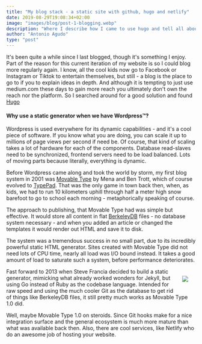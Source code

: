 ```yaml
---
title: "My blog stack - a static site with github, hugo and netlify"
date: 2019-08-29T19:08:34+02:00
image: "images/blog/post-1-blogging.webp"
description: "Where I describe how I came to use hugo and tell all about my life long love affair with Perl based content management systems"
author: "Antonio Agudo"
type: "post"
---
```

It's been quite a while since I last blogged, though it's something I enjoy. 
Part of the reason for this current iteration of my website is so I could blog more regularly again.
I know, all the cool kids now go to Facebook or Instagram or Tiktok to entertain themselves, but still - 
a blog is the place to go to if you to explain ideas in depth. And although it is tempting to just use medium.com these 
days to gain more reach you ultimately don't own the reach nor the platform.
So I searched around for a good solution and found [Hugo](https://gohugo.io/)

#### Why use a static generator when we have Wordpress&trade;?  

Wordpress is used everywhere for its dynamic capabilities - and it's a cool piece of software. If you know what you are 
doing, you can scale it up to millions of page views per second if need be. Of course, that kind of scaling takes a lot of
hardware for each of the components. Database read-slaves need to be synchronized, frontend servers need to be load 
balanced. Lots of moving parts because literally, everything is dynamic. 

Before Wordpress came along and took the world by storm, my first blog system in 2001 was [Movable Type](https://movabletype.org/) 
by Mena and Ben Trott, which of course evolved to [TypePad](https://www.typepad.com/). That was the only game in town 
back then, when, as kids, we had to run 10 kilometers uphill through half a meter high snow barefoot to go to school each 
morning - metaphorically speaking of course. 

The approach to publishing, that Movable Type had was simple but effective.
It would store all content in flat [BerkeleyDB](https://en.wikipedia.org/wiki/Berkeley_DB) files - no database system
necessary - and when you added an article or changed the templates it would render out HTML and save it to disk.
 
The system was a tremendous success in no small part, due to its incredibly powerful static HTML generator. 
Sites created with Movable Type did not need lots of CPU time, nearly all load was I/O bound instead. 
It takes a good amount of load to saturate such a system, before performance deteriorates.

<img src="/images/blog/2019/hugo.webp" align="right" style="margin: 20px;">
Fast forward to 2013 when Steve Francia decided to build a static generator, mimicking what already worked wonders for 
Jekyll, but using Go instead of Ruby as the codebase language. Intended for raw speed and using the much cooler Git as 
the database to get rid of things like BerkeleyDB files, it still pretty much works as Movable Type 1.0 did.

Well, maybe Movable Type 1.0 on steroids. Since Git hooks make for a nice integration surface and the general 
ecosystem is much more mature than what was available back then. Also, there are cool services, like Netlify who do an 
awesome job of hosting your website.  
